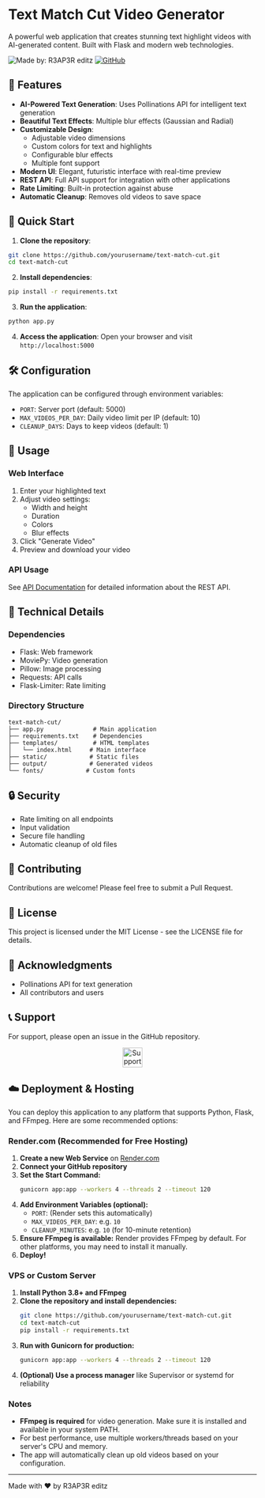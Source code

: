 # Text Match Cut Video Generator

A powerful web application that creates stunning text highlight videos with AI-generated content. Built with Flask and modern web technologies.

![Made by: R3AP3R editz](https://img.shields.io/badge/Made%20by-R3AP3R%20editz-blue)
[![GitHub](https://img.shields.io/badge/GitHub-iotserver24-181717?logo=github)](https://github.com/iotserver24)

## 🌟 Features

- **AI-Powered Text Generation**: Uses Pollinations API for intelligent text generation
- **Beautiful Text Effects**: Multiple blur effects (Gaussian and Radial)
- **Customizable Design**: 
  - Adjustable video dimensions
  - Custom colors for text and highlights
  - Configurable blur effects
  - Multiple font support
- **Modern UI**: Elegant, futuristic interface with real-time preview
- **REST API**: Full API support for integration with other applications
- **Rate Limiting**: Built-in protection against abuse
- **Automatic Cleanup**: Removes old videos to save space

## 🚀 Quick Start

1. **Clone the repository**:
```bash
git clone https://github.com/yourusername/text-match-cut.git
cd text-match-cut
```

2. **Install dependencies**:
```bash
pip install -r requirements.txt
```

3. **Run the application**:
```bash
python app.py
```

4. **Access the application**:
Open your browser and visit `http://localhost:5000`

## 🛠️ Configuration

The application can be configured through environment variables:

- `PORT`: Server port (default: 5000)
- `MAX_VIDEOS_PER_DAY`: Daily video limit per IP (default: 10)
- `CLEANUP_DAYS`: Days to keep videos (default: 1)

## 📝 Usage

### Web Interface

1. Enter your highlighted text
2. Adjust video settings:
   - Width and height
   - Duration
   - Colors
   - Blur effects
3. Click "Generate Video"
4. Preview and download your video

### API Usage

See [API Documentation](API.md) for detailed information about the REST API.

## 🔧 Technical Details

### Dependencies

- Flask: Web framework
- MoviePy: Video generation
- Pillow: Image processing
- Requests: API calls
- Flask-Limiter: Rate limiting

### Directory Structure

```
text-match-cut/
├── app.py              # Main application
├── requirements.txt    # Dependencies
├── templates/          # HTML templates
│   └── index.html     # Main interface
├── static/            # Static files
├── output/            # Generated videos
└── fonts/            # Custom fonts
```

## 🔒 Security

- Rate limiting on all endpoints
- Input validation
- Secure file handling
- Automatic cleanup of old files

## 🤝 Contributing

Contributions are welcome! Please feel free to submit a Pull Request.

## 📄 License

This project is licensed under the MIT License - see the LICENSE file for details.

## 🙏 Acknowledgments

- Pollinations API for text generation
- All contributors and users

## 📞 Support

For support, please open an issue in the GitHub repository.

<p align="center">
  <a href="https://github.com/iotserver24/text-match-cut/issues" target="_blank">
    <img src="https://img.shields.io/badge/Support-Open%20an%20Issue-blue?logo=github" alt="Support" style="height:40px;">
  </a>
</p>

## ☁️ Deployment & Hosting

You can deploy this application to any platform that supports Python, Flask, and FFmpeg. Here are some recommended options:

### Render.com (Recommended for Free Hosting)

1. **Create a new Web Service** on [Render.com](https://render.com/)
2. **Connect your GitHub repository**
3. **Set the Start Command:**
   ```bash
   gunicorn app:app --workers 4 --threads 2 --timeout 120
   ```
4. **Add Environment Variables (optional):**
   - `PORT`: (Render sets this automatically)
   - `MAX_VIDEOS_PER_DAY`: e.g. `10`
   - `CLEANUP_MINUTES`: e.g. `10` (for 10-minute retention)
5. **Ensure FFmpeg is available:** Render provides FFmpeg by default. For other platforms, you may need to install it manually.
6. **Deploy!**

### VPS or Custom Server

1. **Install Python 3.8+ and FFmpeg**
2. **Clone the repository and install dependencies:**
   ```bash
   git clone https://github.com/yourusername/text-match-cut.git
   cd text-match-cut
   pip install -r requirements.txt
   ```
3. **Run with Gunicorn for production:**
   ```bash
   gunicorn app:app --workers 4 --threads 2 --timeout 120
   ```
4. **(Optional) Use a process manager** like Supervisor or systemd for reliability

### Notes
- **FFmpeg is required** for video generation. Make sure it is installed and available in your system PATH.
- For best performance, use multiple workers/threads based on your server's CPU and memory.
- The app will automatically clean up old videos based on your configuration.

---

Made with ❤️ by R3AP3R editz
